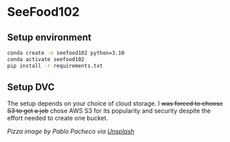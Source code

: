 # SeeFood102

## Setup environment
```sh
conda create -n seefood102 python=3.10
conda activate seefood102
pip install -r requirements.txt
```

## Setup DVC
The setup depends on your choice of cloud storage. I ~~was forced to choose S3 to get a job~~ chose AWS S3 for its popularity and security despite the effort needed to create one bucket.

*Pizza image by Pablo Pacheco via [Unsplash](https://unsplash.com/photos/D3Mag4BKqns)*